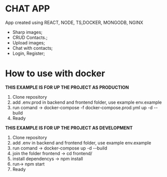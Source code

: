 # CHAT APP
App created using  REACT, NODE, TS,DOCKER, MONGODB, NGINX

- Sharp images;
- CRUD Contacts.;
- Upload images;
- Chat with contacts;
- Login, Register;

# How to use with docker
**THIS EXAMPLE IS FOR UP THE PROJECT AS PRODUCTION**
1. Clone repository
2. add .env.prod in backend and frontend folder, use example env.example
3. run comand -> docker-compose -f docker-compose.prod.yml up -d --build
4. Ready

**THIS EXAMPLE IS FOR UP THE PROJECT AS DEVELOPMENT**
1. Clone repository
2. add .env in backend and frontend folder, use example env.example
3. run comand -> docker-compose up -d --build
4. join the folder frontend -> cd frontend/
5. install dependencys -> npm install
6. run-> npm start
7. Ready